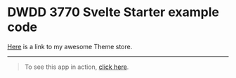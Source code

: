 # DWDD 3770 Svelte Starter example code

[Here](https://github.com/thortek/starter-svelte/blob/main/src/lib/stores/theme.ts) is a link to my awesome Theme store.

---


> To see this app in action, [click here](https://starter-svelte-nu.vercel.app/).

